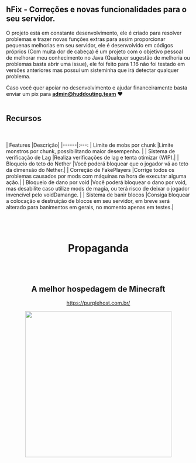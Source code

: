 ## hFix - Correções e novas funcionalidades para o seu servidor.

O projeto está em constante desenvolvimento, ele é criado para resolver problemas e trazer novas funções extras para assim proporcionar pequenas melhorias em seu servidor, ele é desenvolvido em códigos próprios (Com muita dor de cabeça) é um projeto com o objetivo pessoal de melhorar meu conhecimento no Java (Qualquer sugestão de melhoria ou problemas basta abrir uma issue), ele foi feito para 1.16 não foi testado em versões anteriores mas possui um sisteminha que irá detectar qualquer problema.

Caso você quer apoiar no desenvolvimento e ajudar financeiramente basta enviar um pix para **admin@huddouting.team** :heart:
<br><br>

## Recursos

<br><br>
| Features |Descrição|
|------|:---:
| Limite de mobs por chunk |Limite monstros por chunk, possibilitando maior desempenho. |
| Sistema de verificação de Lag |Realiza verificações de lag e tenta otimizar (WIP).|
| Bloqueio do teto do Nether |Você poderá bloquear que o jogador vá ao teto da dimensão do Nether.|
| Correção de FakePlayers |Corrige todos os problemas causados por mods com máquinas na hora de executar alguma ação.|
| Bloqueio de dano por void |Você poderá bloquear o dano por void, mas desabilite caso utilize mods de magia, ou terá risco de deixar o jogador invencível pelo voidDamange. |
| Sistema de banir blocos |Consiga bloquear a colocação e destruição de blocos em seu servidor, em breve será alterado para banimentos em gerais, no momento apenas em testes.|
<div align="center">
 
<br><br>

# Propaganda

<br><br>

## A melhor hospedagem de Minecraft

https://purplehost.com.br/
</div>
<p align="center">
<img src="https://i.imgur.com/pVuTwkq.png width="400" height="400"/>

